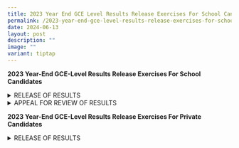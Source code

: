 ```yaml
---
title: 2023 Year End GCE Level Results Release Exercises For School Candidates
permalink: /2023-year-end-gce-level-results-release-exercises-for-school-candidates/
date: 2024-06-13
layout: post
description: ""
image: ""
variant: tiptap
---
```

<p><strong>2023 Year-End GCE-Level Results Release Exercises For School Candidates</strong>
</p>
<div data-type="detailGroup" class="isomer-accordion isomer-accordion-white">
<details class="isomer-details">
<summary>RELEASE OF RESULTS</summary>
<div data-type="detailsContent" class="isomer-details-content">
<p><strong>Release of Results</strong>
</p>
<p>You are to return to your school on the day of the release of the results
to collect your results.</p>
<p></p>
<p>If you are unavailable on the day of the results release, please appoint
a proxy and inform your school in advance of the arrangement.</p>
<p></p>
<p>You may also view your examination results online via Candidates Portal
during the specified period.</p>
<p></p>
<p><strong>For Singpass Holders</strong>
</p>
<p>If you are eligible for Singpass, you can view your examination results
online on the day of the results release, by accessing SEAB's Candidates
Portal with your Singpass.</p>
<p></p>
<p>If you have not applied for Singpass, please visit the Singpass website
to register, activate and link your mobile phone/ token to your Singpass
account. Do note that the set up process would take up to 7 working days
and if you need to setup your Singpass immediately, you may visit any of
the Singpass counters during the office hours.</p>
<p></p>
<p>You can check the Singpass FAQ page or contact Singpass Helpdesk at
<a href="mailto:support@singpass.gov.sg" rel="noopener noreferrer nofollow" target="_blank">support@singpass.gov.sg</a>or +65 6643 0555 for Singpass-related queries.</p>
<p></p>
<p><strong>For Non-Singpass Holders</strong>
</p>
<p>You will receive a system-generated username to access the Candidates
Portal a few days before the release of the results. The username is sent
to the email address that you have provided to SEAB.</p>
<p></p>
<p><strong>Guide to accessing SEAB's Candidates Portal</strong>
</p>
<p>You should visit the page regularly to check for updates to the Candidates
Portal guide for the viewing of the results.</p>
</div>
</details>
<details class="isomer-details">
<summary>APPEAL FOR REVIEW OF RESULTS</summary>
<div data-type="detailsContent" class="isomer-details-content">
<p>You may appeal for a review of your results during the specified appeal
period through your school.</p>
<p></p>
<p>You will be notified of the appeal fee for each subject during each year's
results release exercise. All appeal fees are subject to the prevailing
GST. The appeal is for the review of the marking of the scripts and a full
clerical re-check.</p>
<p></p>
<p>Your appeal application would be submitted to SEAB for processing once
you have made the payment successfully.</p>
<p></p>
<p><strong>Note: </strong>Applications submitted after the appeal deadline
will not be provided.</p>
<p></p>
<p><strong>Appeal Outcome</strong>
</p>
<p>You will receive the appeal outcome letter through your school by the
specified deadline. No report on your performance in the examination will
be provided.</p>
<p></p>
<p>If you have any clarifications, please contact your school.</p>
</div>
</details>
</div>
<p><strong>2023 Year-End GCE-Level Results Release Exercises For Private Candidates</strong>
</p>
<div data-type="detailGroup" class="isomer-accordion-group isomer-accordion isomer-accordion-white">
<details class="isomer-details">
<summary>RELEASE OF RESULTS</summary>
<div data-type="detailsContent" class="isomer-details-content">
<p>You will receive your examination certificate if you have obtained at
least one Pass grade on one or more subjects. You can refer to this link
for more information on the eligibility to receive an examination certificate.</p>
<p></p>
<p>Your examination certificates will be delivered via registered mail within
one (1) month from the date of the release of the results, to the address
that you had provided to SEAB.</p>
<p></p>
<p>You can also view your examination results online via SEAB's Candidates
Portal during the specified period.</p>
<p></p>
<p>For Singpass Holders</p>
</div>
</details>
</div>
<p></p>